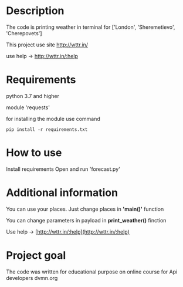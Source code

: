 # Description
The code is printing weather in terminal for ['London', 'Sheremetievo', 'Cherepovets']

This project use site http://wttr.in/

use help -> http://wttr.in/:help

# Requirements
python 3.7 and higher

module 'requests'

for installing the module use command
```
pip install -r requirements.txt
```

# How to use

Install requirements
Open and run 'forecast.py'

# Additional information
You can use your places. Just change places in **'main()'** function

You can change parameters in payload in **print_weather()** finction

Use help -> [http://wttr.in/:help](http://wttr.in/:help)

# Project goal

The code was written for educational purpose on online course for Api developers dvmn.org



